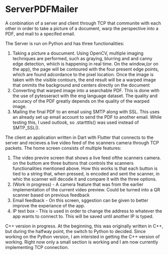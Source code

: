 # ServerPDFMailer
A conbination of a server and client through TCP that communite with each other in order to take a picture of a document, warp the perspective into a PDF, and mail to a specifed email.

The Server is run on Python and has three functionalities: 
1. Taking a picture a doucument. Using OpenCV, multiple imaging techniques are performed, such as graying, blurring and and canny edge detection, whiich is happening in real time. On the window,(or on the app), the page will be contoured with the four present edge points, which are found adcordance to the pixel location. Once the image is taken with the visible contours, the end result will be a warped image that ommits the background and centers directly on the document
2. Converting that warped image into a searchable PDF. This is done with the use of pytesseract with the eng language dataset. The quality and accuracy of the PDF greatly depends on the quality of the warped image.
3. Mailing the final PDF to an email using SMTP along with SSL. This uses an already set up email account to send the PDF to another email. While testing this, I used outlook, so .startttls() was used instead of SMTP_SSL(). 


The client an application written in Dart with Flutter that connects to the server and recieves a live video feed of the scanners camera through TCP packets. The home screen consists of multiple features:
1. The video previre screen that shows a live feed ofthe scanners camera. on the buttom are three buttons that controls the scanners functionalities mentioned above. How this works is that each button is tied to a string that, when pressed, is encoded and sent the scanner, in whic the scanner will decode it and compare it with the three options.
2. (Work in progress) - A camera feature that was from the earlier implementation of the current video preview. Could be turned into a QR scanner based on previous feedback
3. Email feedback - On this screen, sggestion can be given to better improve the experiance of the app.
4. IP text box - This is used in order to change the address to whatever the app wants to connect to. This will be saved until another IP is typed. 


C++ version in progress. At the beginning, this was originally written in C++, but during the halfway point, the switch to Python to decided. Since working on the Python version, I am intersted in getting the C++ version of working. Right now only a small section is working and I am now currently implementing TCP connection.
